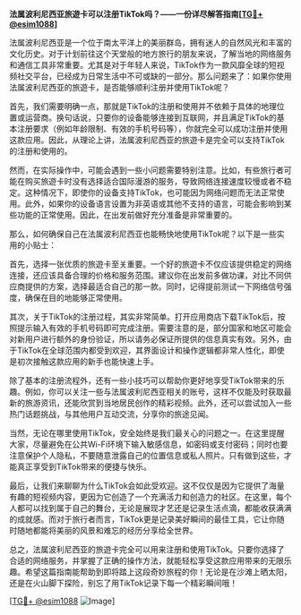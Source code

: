 **法属波利尼西亚旅遊卡可以注册TikTok吗？——一份详尽解答指南[[TG💪+ @esim1088](https://t.me/s/esim1088)]**

法属波利尼西亚是一个位于南太平洋上的美丽群岛，拥有迷人的自然风光和丰富的文化历史。对于计划前往这个天堂般的地方旅行的朋友来说，了解当地的网络服务和通信工具非常重要。尤其是对于年轻人来说，TikTok作为一款风靡全球的短视频社交平台，已经成为日常生活中不可或缺的一部分。那么问题来了：如果你使用法属波利尼西亚的旅遊卡，是否能够顺利注册并使用TikTok呢？

首先，我们需要明确一点，那就是TikTok的注册和使用并不依赖于具体的地理位置或运营商。换句话说，只要你的设备能够连接到互联网，并且满足TikTok的基本注册要求（例如年龄限制、有效的手机号码等），你就完全可以成功注册并使用这款应用。因此，从理论上讲，法属波利尼西亚的旅遊卡是完全可以支持TikTok的注册和使用的。

然而，在实际操作中，可能会遇到一些小问题需要特别注意。比如，有些旅行者可能在购买旅遊卡时没有选择适合国际漫游的服务，导致网络连接速度较慢或者不稳定。这种情况下，即使你的设备支持TikTok，也可能因为网络问题而无法正常使用。此外，如果你的设备语言设置为非英语或其他不支持的语言，可能会影响到某些功能的正常使用。因此，在出发前做好充分准备是非常重要的。

那么，如何确保自己在法属波利尼西亚也能畅快地使用TikTok呢？以下是一些实用的小贴士：

首先，选择一张优质的旅遊卡至关重要。一个好的旅遊卡不仅应该提供稳定的网络连接，还应该具备合理的价格和服务范围。建议你在出发前多做功课，对比不同供应商提供的方案，选择最适合自己的那一款。同时，记得提前测试一下网络信号强度，确保在目的地能够正常使用。

其次，关于TikTok的注册过程，其实非常简单。打开应用商店下载TikTok后，按照提示输入有效的手机号码即可完成注册。需要注意的是，部分国家和地区可能会对新用户进行额外的身份验证，所以请务必保证所提供的信息真实有效。另外，由于TikTok在全球范围内都受到欢迎，其界面设计和操作逻辑都非常人性化，即使是初次接触这款应用的新手也能快速上手。

除了基本的注册流程外，还有一些小技巧可以帮助你更好地享受TikTok带来的乐趣。例如，你可以关注一些与法属波利尼西亚相关的账号，这样不仅能及时获取最新的旅游资讯，还能欣赏到当地居民创作的精彩视频。此外，还可以尝试加入一些热门话题挑战，与其他用户互动交流，分享你的旅途见闻。

当然，无论在哪里使用TikTok，安全始终是我们最关心的问题之一。在这里提醒大家，尽量避免在公共Wi-Fi环境下输入敏感信息，如密码或支付密码；同时也要注意保护个人隐私，不要随意泄露自己的位置信息或私人照片。只有做到这些，才能真正享受到TikTok带来的便捷与快乐。

最后，让我们来聊聊为什么TikTok会如此受欢迎。这不仅仅是因为它提供了海量有趣的短视频内容，更因为它创造了一个充满活力和创造力的社区。在这里，每个人都可以找到属于自己的舞台，无论是展现才艺还是记录生活点滴，都能收获满满的成就感。而对于旅行者而言，TikTok更是记录美好瞬间的最佳工具，它让你随时随地都能将美丽的风景和难忘的经历分享给全世界。

总之，法属波利尼西亚的旅遊卡完全可以用来注册和使用TikTok。只要你选择了合适的网络服务，并掌握了正确的操作方法，就能轻松享受这款应用带来的无限乐趣。希望这篇指南能帮助到即将踏上这段奇妙旅程的你！无论是在沙滩上晒太阳，还是在火山脚下探险，别忘了用TikTok记录下每一个精彩瞬间哦！

[[TG💪+ @esim1088](https://t.me/s/esim1088) ![Image](https://i.postimg.cc/4NQfJmqS/Snipaste-2025-05-13-00-14-12.png)]